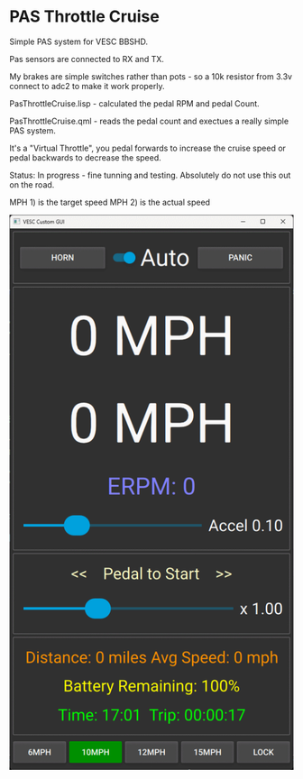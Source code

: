 # PAS Throttle Cruise #


Simple PAS system for VESC BBSHD.


Pas sensors are connected to RX and TX.

My brakes are simple switches rather than pots - so a 10k resistor from 3.3v connect to adc2 to make it work properly.


PasThrottleCruise.lisp - calculated the pedal RPM and pedal Count.

PasThrottleCruise.qml - reads the pedal count and exectues a really simple PAS system.

It's a "Virtual Throttle", you pedal forwards to increase the cruise speed or pedal backwards to decrease the speed.

Status: In progress - fine tunning and testing. Absolutely do not use this out on the road.

MPH 1) is the target speed
MPH 2) is the actual speed

![](./Images/MainApp.png)
